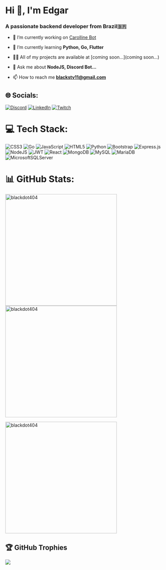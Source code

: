 <h1 align="left">Hi 👋, I'm Edgar</h1>
<h3 align="left">A passionate backend developer from Brazil🇧🇷</h3>

- 🔭 I’m currently working on [Carolline Bot](https://github.com/blackdot404/carollinebot)

- 🌱 I’m currently learning **Python, Go, Flutter**

- 👨‍💻 All of my projects are available at [coming soon...](coming soon...)

- 💬 Ask me about **NodeJS, Discord Bot...**

- 📫 How to reach me **blackstv11@gmail.com**

## 🌐 Socials:
[![Discord](https://img.shields.io/badge/Discord-%237289DA.svg?logo=discord&logoColor=white)](https://discord.gg/aCEfRRtxRc) [![LinkedIn](https://img.shields.io/badge/LinkedIn-%230077B5.svg?logo=linkedin&logoColor=white)](https://linkedin.com/in/edgar-dotcom) [![Twitch](https://img.shields.io/badge/Twitch-%239146FF.svg?logo=Twitch&logoColor=white)](https://twitch.tv/blackstv1) 

# 💻 Tech Stack:
![CSS3](https://img.shields.io/badge/css3-%231572B6.svg?style=for-the-badge&logo=css3&logoColor=white) ![Go](https://img.shields.io/badge/go-%2300ADD8.svg?style=for-the-badge&logo=go&logoColor=white) ![JavaScript](https://img.shields.io/badge/javascript-%23323330.svg?style=for-the-badge&logo=javascript&logoColor=%23F7DF1E) ![HTML5](https://img.shields.io/badge/html5-%23E34F26.svg?style=for-the-badge&logo=html5&logoColor=white) ![Python](https://img.shields.io/badge/python-3670A0?style=for-the-badge&logo=python&logoColor=ffdd54) ![Bootstrap](https://img.shields.io/badge/bootstrap-%23563D7C.svg?style=for-the-badge&logo=bootstrap&logoColor=white) ![Express.js](https://img.shields.io/badge/express.js-%23404d59.svg?style=for-the-badge&logo=express&logoColor=%2361DAFB) ![NodeJS](https://img.shields.io/badge/node.js-6DA55F?style=for-the-badge&logo=node.js&logoColor=white) ![JWT](https://img.shields.io/badge/JWT-black?style=for-the-badge&logo=JSON%20web%20tokens) ![React](https://img.shields.io/badge/react-%2320232a.svg?style=for-the-badge&logo=react&logoColor=%2361DAFB) ![MongoDB](https://img.shields.io/badge/MongoDB-%234ea94b.svg?style=for-the-badge&logo=mongodb&logoColor=white) ![MySQL](https://img.shields.io/badge/mysql-%2300f.svg?style=for-the-badge&logo=mysql&logoColor=white) ![MariaDB](https://img.shields.io/badge/MariaDB-003545?style=for-the-badge&logo=mariadb&logoColor=white) ![MicrosoftSQLServer](https://img.shields.io/badge/Microsoft%20SQL%20Sever-CC2927?style=for-the-badge&logo=microsoft%20sql%20server&logoColor=white)
# 📊 GitHub Stats:
<p><img align="left" src="https://github-readme-stats.vercel.app/api/top-langs?username=blackdot404&show_icons=true&theme=dark&locale=en&layout=compact" alt="blackdot404" width="350px"/></p>

<p>&nbsp;<img align="center" src="https://github-readme-stats.vercel.app/api?username=blackdot404&show_icons=true&theme=dark&locale=en" alt="blackdot404" width="350px"/></p>

<p><img align="center" src="https://github-readme-streak-stats.herokuapp.com/?user=blackdot404&theme=dark" alt="blackdot404" width="350px" /></p>

## 🏆 GitHub Trophies
![](https://github-profile-trophy.vercel.app/?username=blackdot404&theme=radical&no-frame=false&no-bg=true&margin-w=4)

<!-- Proudly created with GPRM ( https://gprm.itsvg.in ) -->
